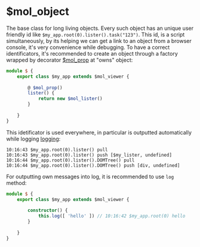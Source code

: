 # $mol_object

The base class for long living objects. Every such object has an unique user friendly id like `$my_app.root(0).lister().task("123")`. This id, is a script simultaneously, by its helping we can get a link to an object from a browser console,
it's very convenience while debugging. To have a correct identificators, it's recommended to create an object through a factory wrapped by decorator [$mol_prop](../prop) at "owns" object:

```typescript
module $ {
	export class $my_app extends $mol_viewer {
	
		@ $mol_prop()
		lister() {
			return new $mol_lister()
		}
	
	}
}
```
This idetificator is used everywhere, in particular is outputted automatically while logging [logging](../log):

```
10:16:43 $my_app.root(0).lister() pull
10:16:43 $my_app.root(0).lister() push [$my_lister, undefined]
10:16:44 $my_app.root(0).lister().DOMTree() pull
10:16:44 $my_app.root(0).lister().DOMTree() push [div, undefined]
```
For outputting own messages into log, it is recommended to use `log` method:

```typescript
module $ {
	export class $my_app extends $mol_viewer {
	
		constructor() {
			this.log([ 'hello' ]) // 10:16:42 $my_app.root(0) hello
		}
	
	}
}
```
